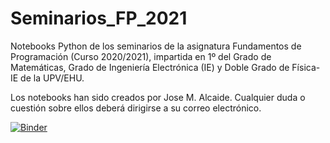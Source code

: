 # Seminarios_FP_2021
Notebooks Python de los seminarios de la asignatura Fundamentos de Programación (Curso 2020/2021), impartida en 1º del Grado de Matemáticas, Grado de Ingeniería Electrónica (IE) y Doble Grado de Física-IE de la UPV/EHU. 

Los notebooks han sido creados por Jose M. Alcaide. Cualquier duda o cuestión sobre ellos deberá dirigirse a su correo electrónico.

[![Binder](https://mybinder.org/badge_logo.svg)](https://mybinder.org/v2/gh/luisja68/Seminarios_FP_2021/HEAD)
